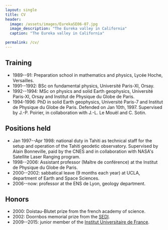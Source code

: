 ```yaml
---
layout: single
title: CV
header:
  image: /assets/images/EurekaSE06-07.jpg
  image_description: "The Eureka valley in California"
  caption: "The Eureka valley in California"

permalink: /cv/
---
```


## Training
* 1989--91: Preparation school in mathematics and physics, Lycée Hoche,
Versailles.
* 1991--1992: BSc on fundamental physics, Université Paris-XI, Orsay.
* 1992--1994: MSc on physics and solid Earth geophysics, Université
Paris-XI, Orsay and Institut de Physique du Globe de Paris.
* 1994-1996: PhD in solid Earth geophysics, Université Paris-7 and
  Institut de Physique du Globe de Paris. Defended on Jan
  10th, 1997. Supervised by J.-P. Poirier, in collaboration with
  J.-L. Le Mouël and C. Sotin.

## Positions held
* Jan 1997--Apr 1998: national duty in Tahiti as technical staff for
  the setup and operation of the Tahiti geodetic
  observatory. Supervised by Alain Bonneville, paid by the CNES and in
  collaboration with NASA's Satellite Laser Ranging program.
* 1998--2006: Assistant professor (Maître de conférence) at the
Institut de Physique du Globe de Paris.
* 2000--2002: sabbatical leave (9 months each year) at UCLA,
  department of Earth and Space Sciences.
* 2006--now: professor at the ENS de Lyon, geology department.

## Honors
* 2000: Doistau-Blutet prize from the french academy of science.
* 2002: Doornbos memorial prize from the [SEDI](http://www.sedigroup.org/).
* 2009--2015: junior member of the [Institut Universitaire de France](http://iuf.amue.fr/).



